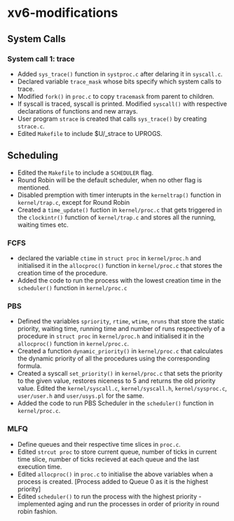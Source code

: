 # xv6-modifications
## System Calls
### System call 1: trace 
- Added `sys_trace()` function in `systproc.c` after delaring it in `syscall.c`. 
- Declared variable `trace_mask` whose bits specify which system
calls to trace.
- Modified `fork()` in `proc.c` to copy `tracemask` from parent to children.
- If syscall is traced, syscall is printed. Modified `syscall()` with respective declarations of functions and new arrays.
- User program `strace` is created that calls `sys_trace()` by creating `strace.c`.
- Edited `Makefile` to include $U/_strace to UPROGS.

## Scheduling
- Edited the `Makefile` to include a `SCHEDULER` flag.
- Round Robin will be the default scheduler, when no other flag is mentioned. 
- Disabled premption with timer interupts in the `kerneltrap()` function in `kernel/trap.c`, except for Round Robin
- Created a `time_update()` fuction in `kernel/proc.c` that gets triggered in the `clockintr()` function of `kernel/trap.c` and stores all the running, waiting times etc.    

### FCFS
- declared the variable `ctime` in `struct proc` in `kernel/proc.h` and initialised it in the `allocproc()` function in `kernel/proc.c` that stores the creation time of the procedure.
- Added the code to run the process with the lowest creation time in the `scheduler()` function in `kernel/proc.c`

### PBS
- Defined the variables `spriority`, `rtime`, `wtime`, `nruns` that store the static priority, waiting time, running time and number of runs respectively of a procedure in `struct proc` in `kernel/proc.h` and initialised it in the `allocproc()` function in `kernel/proc.c`.
- Created a function `dynamic_priority()` in `kernel/proc.c` that calculates the dynamic priority of all the procedures using the corresponding formula.
- Created a syscall `set_priority()` in `kernel/proc.c` that sets the priority to the given value, restores niceness to 5 and returns the old priority value. Edited the `kernel/syscall.c`, `kernel/syscall.h`, `kernel/sysproc.c`, `user/user.h` and `user/usys.pl` for the same.
- Added the code to run PBS Scheduler in the  `scheduler()` function in `kernel/proc.c`.

### MLFQ
- Define queues and their respective time slices in `proc.c`.
- Edited `strcut proc` to store current queue, number of ticks in current time slice, number of ticks recieved at each queue and the last execution time. 
- Edited `allocproc()` in `proc.c` to initialise the above variables when a process is created. [Process added to Queue 0 as it is the highest priority]
- Edited `scheduler()` to run the process with the highest priority - implemented aging and run the processes in order of priority in round robin fashion. 
